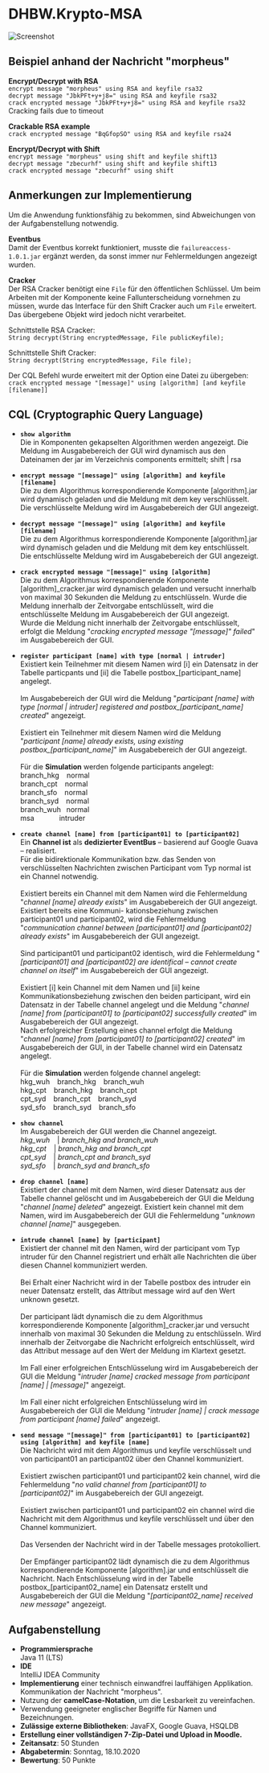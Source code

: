 # DHBW.Krypto-MSA

![Screenshot](img/ScreenshotCrack.png)

## Beispiel anhand der Nachricht "morpheus"
**Encrypt/Decrypt with RSA**  
`encrypt message "morpheus" using RSA and keyfile rsa32`  
`decrypt message "JbkPFt+y+j8=" using RSA and keyfile rsa32`  
`crack encrypted message "JbkPFt+y+j8=" using RSA and keyfile rsa32`  
Cracking fails due to timeout

**Crackable RSA example**  
`crack encrypted message "BqGfopSO" using RSA and keyfile rsa24`

**Encrypt/Decrypt with Shift**  
`encrypt message "morpheus" using shift and keyfile shift13`  
`decrypt message "zbecurhf" using shift and keyfile shift13`  
`crack encrypted message "zbecurhf" using shift`

## Anmerkungen zur Implementierung
Um die Anwendung funktionsfähig zu bekommen, sind Abweichungen von der Aufgabenstellung notwendig.

**Eventbus**  
Damit der Eventbus korrekt funktioniert, musste die `failureaccess-1.0.1.jar` ergänzt werden, da sonst immer nur Fehlermeldungen angezeigt wurden.

**Cracker**  
Der RSA Cracker benötigt eine `File` für den öffentlichen Schlüssel. Um beim Arbeiten mit der Komponente keine Fallunterscheidung vornehmen zu müssen, wurde das Interface für den Shift Cracker auch um `File` erweitert. Das übergebene Objekt wird jedoch nicht verarbeitet.

Schnittstelle RSA Cracker:  
`String decrypt(String encryptedMessage, File publicKeyfile);`

Schnittstelle Shift Cracker:  
`String decrypt(String encryptedMessage, File file);`

Der CQL Befehl wurde erweitert mit der Option eine Datei zu übergeben:
`crack encrypted message "[message]" using [algorithm] [and keyfile [filename]]`

## CQL (Cryptographic Query Language)
- **`show algorithm`**  
Die in Komponenten gekapselten Algorithmen werden angezeigt.
Die Meldung im Ausgabebereich der GUI wird dynamisch aus den Dateinamen der jar im Verzeichnis components ermittelt; shift | rsa

- **`encrypt message "[message]" using [algorithm] and keyfile [filename]`**  
Die zu dem Algorithmus korrespondierende Komponente [algorithm].jar wird dynamisch geladen und die Meldung mit dem key verschlüsselt.  
Die verschlüsselte Meldung wird im Ausgabebereich der GUI angezeigt.
- **`decrypt message "[message]" using [algorithm] and keyfile [filename]`**  
Die zu dem Algorithmus korrespondierende Komponente [algorithm].jar wird dynamisch geladen und die Meldung mit dem key entschlüsselt.  
Die entschlüsselte Meldung wird im Ausgabebereich der GUI angezeigt.
- **`crack encrypted message "[message]" using [algorithm]`**  
Die zu dem Algorithmus korrespondierende Komponente [algorithm]\_cracker.jar wird dynamisch geladen und versucht innerhalb von maximal 30 Sekunden die Meldung zu entschlüsseln. Wurde die Meldung innerhalb der Zeitvorgabe entschlüsselt, wird die entschlüsselte Meldung im Ausgabebereich der GUI angezeigt.  
Wurde die Meldung nicht innerhalb der Zeitvorgabe entschlüsselt, erfolgt die Meldung "_cracking encrypted message "[message]" failed_" im Ausgabebereich der GUI.
- **`register participant [name] with type [normal | intruder]`**  
Existiert kein Teilnehmer mit diesem Namen wird [i] ein Datensatz in der Tabelle particpants und [ii] die Tabelle postbox_[participant_name] angelegt.  
<br>Im Ausgabebereich der GUI wird die Meldung "_participant [name] with type [normal | intruder] registered and postbox\_[participant_name] created_" angezeigt.  
<br>Existiert ein Teilnehmer mit diesem Namen wird die Meldung "_participant [name] already exists, using existing postbox\_[participant_name]_" im Ausgabebereich der GUI angezeigt.  
<br>Für die **Simulation** werden folgende participants angelegt:  
branch_hkg &ensp; normal  
branch_cpt &ensp; normal  
branch_sfo &ensp; normal  
branch_syd &ensp; normal  
branch_wuh &ensp;normal  
msa &ensp;&ensp;&ensp;&ensp;&ensp;&ensp; intruder
- **`create channel [name] from [participant01] to [participant02]`**  
Ein **Channel ist** als **dedizierter EventBus** – basierend auf Google Guava – realisiert.  
Für die bidirektionale Kommunikation bzw. das Senden von verschlüsselten Nachrichten zwischen Participant vom Typ normal ist ein Channel notwendig.  
<br>Existiert bereits ein Channel mit dem Namen wird die Fehlermeldung "_channel [name] already exists_" im Ausgabebereich der GUI angezeigt. Existiert bereits eine Kommuni- kationsbeziehung zwischen participant01 und participant02, wird die Fehlermeldung "_communication channel between [participant01] and [participant02] already exists_" im Ausgabebereich der GUI angezeigt.  
<br>Sind participant01 und participant02 identisch, wird die Fehlermeldung "_[participant01] and [participant02] are identifical – cannot create channel on itself_" im Ausgabebereich der GUI angezeigt.  
<br>Existiert [i] kein Channel mit dem Namen und [ii] keine Kommunikationsbeziehung zwischen den beiden participant, wird ein Datensatz in der Tabelle channel angelegt und die Meldung "_channel [name] from [participant01] to [participant02] successfully created_" im Ausgabebereich der GUI angezeigt.
<br>Nach erfolgreicher Erstellung eines channel erfolgt die Meldung "_channel [name] from [participant01] to [participant02] created_" im Ausgabebereich der GUI, in der Tabelle channel wird ein Datensatz angelegt.  
<br>Für die **Simulation** werden folgende channel angelegt:  
hkg_wuh &ensp; branch_hkg &ensp; branch_wuh  
hkg_cpt &ensp; branch_hkg &ensp; branch_cpt  
cpt_syd &ensp; branch_cpt &ensp; branch_syd  
syd_sfo &ensp; branch_syd &ensp; branch_sfo
- **`show channel`**  
Im Ausgabebereich der GUI werden die Channel angezeigt.  
_hkg\_wuh_ &ensp; | _branch\_hkg and branch\_wuh_  
_hkg\_cpt_ &ensp; | _branch\_hkg and branch\_cpt_  
_cpt\_syd_ &ensp; | _branch\_cpt and branch\_syd_  
_syd\_sfo_ &ensp; | _branch\_syd and branch\_sfo_
- **`drop channel [name]`**  
Existiert der channel mit dem Namen, wird dieser Datensatz aus der Tabelle channel gelöscht und im Ausgabebereich der GUI die Meldung "_channel [name] deleted_" angezeigt. Existiert kein channel mit dem Namen, wird im Ausgabebereich der GUI die Fehlermeldung "_unknown channel [name]_" ausgegeben.
- **`intrude channel [name] by [participant]`**  
Existiert der channel mit den Namen, wird der participant vom Typ intruder für den Channel registriert und erhält alle Nachrichten die über diesen Channel kommuniziert werden.  
<br>Bei Erhalt einer Nachricht wird in der Tabelle postbox des intruder ein neuer Datensatz erstellt, das Attribut message wird auf den Wert unknown gesetzt.  
<br>Der participant lädt dynamisch die zu dem Algorithmus korrespondierende Komponente [algorithm]\_cracker.jar und versucht innerhalb von maximal 30 Sekunden die Meldung zu entschlüsseln. Wird innerhalb der Zeitvorgabe die Nachricht erfolgreich entschlüsselt, wird das Attribut message auf den Wert der Meldung im Klartext gesetzt.  
<br>Im Fall einer erfolgreichen Entschlüsselung wird im Ausgabebereich der GUI die Meldung "_intruder [name] cracked message from participant [name] | [message]_" angezeigt.  
<br>Im Fall einer nicht erfolgreichen Entschlüsselung wird im Ausgabebereich der GUI die Meldung "_intruder [name] | crack message from participant [name] failed_" angezeigt.
- **`send message "[message]" from [participant01] to [participant02] using [algorithm] and keyfile [name]`**  
Die Nachricht wird mit dem Algorithmus und keyfile verschlüsselt und von participant01 an participant02 über den Channel kommuniziert.  
<br>Existiert zwischen participant01 und participant02 kein channel, wird die Fehlermeldung "_no valid channel from [participant01] to [participant02]_" im Ausgabebereich der GUI angezeigt.  
<br>Existiert zwischen participant01 und participant02 ein channel wird die Nachricht mit dem Algorithmus und keyfile verschlüsselt und über den Channel kommuniziert.  
<br>Das Versenden der Nachricht wird in der Tabelle messages protokolliert.  
<br>Der Empfänger participant02 lädt dynamisch die zu dem Algorithmus korrespondierende Komponente [algorithm].jar und entschlüsselt die Nachricht. Nach Entschlüsselung wird in der Tabelle postbox_[participant02_name] ein Datensatz erstellt und Ausgabebereich der GUI die Meldung "_[participant02_name] received new message_" angezeigt.
## Aufgabenstellung
- **Programmiersprache**  
Java 11 (LTS)
- **IDE**  
IntelliJ IDEA Community
- **Implementierung** einer technisch einwandfrei lauffähigen Applikation. Kommunikation der Nachricht "morpheus".
- Nutzung der **camelCase-Notation**, um die Lesbarkeit zu vereinfachen.
- Verwendung geeigneter englischer Begriffe für Namen und Bezeichnungen.
- **Zulässige externe Bibliotheken**: JavaFX, Google Guava, HSQLDB
- **Erstellung einer vollständigen 7-Zip-Datei und Upload in Moodle.**
- **Zeitansatz**: 50 Stunden
- **Abgabetermin**: Sonntag, 18.10.2020
- **Bewertung**: 50 Punkte
